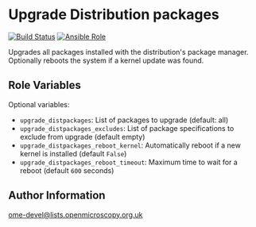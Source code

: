 Upgrade Distribution packages
=============================

[![Build Status](https://travis-ci.org/ome/ansible-role-upgrade-distpackages.svg)](https://travis-ci.org/ome/ansible-role-upgrade-distpackages)
[![Ansible Role](https://img.shields.io/ansible/role/41406.svg)](https://galaxy.ansible.com/ome/upgrade_distpackages/)

Upgrades all packages installed with the distribution's package manager.
Optionally reboots the system if a kernel update was found.


Role Variables
--------------

Optional variables:

- `upgrade_distpackages`: List of packages to upgrade (default: all)
- `upgrade_distpackages_excludes`: List of package specifications to exclude from upgrade (default empty)
- `upgrade_distpackages_reboot_kernel`: Automatically reboot if a new kernel is installed (default `False`)
- `upgrade_distpackages_reboot_timeout`: Maximum time to wait for a reboot (default `600` seconds)


Author Information
------------------

ome-devel@lists.openmicroscopy.org.uk

